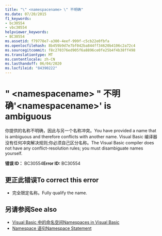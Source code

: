 ```yaml
---
title: "\" <namespacename> \" 不明确"
ms.date: 07/20/2015
f1_keywords:
- bc30554
- vbc30554
helpviewer_keywords:
- BC30554
ms.assetid: f79778e7-a300-4eef-999f-c5cb22e0fbfa
ms.openlocfilehash: 8b459b9d7e7bf042ba844ff34620b4106c2a72c4
ms.sourcegitcommit: f8c270376ed905f6a8896ce0fe25b4f4b38ff498
ms.translationtype: MT
ms.contentlocale: zh-CN
ms.lasthandoff: 06/04/2020
ms.locfileid: "84390222"
---
```

# <a name="namespacename-is-ambiguous"></a><span data-ttu-id="f23f6-102">" \<namespacename> " 不明确</span><span class="sxs-lookup"><span data-stu-id="f23f6-102">'\<namespacename>' is ambiguous</span></span>
<span data-ttu-id="f23f6-103">你提供的名称不明确，因此与另一个名称冲突。</span><span class="sxs-lookup"><span data-stu-id="f23f6-103">You have provided a name that is ambiguous and therefore conflicts with another name.</span></span> <span data-ttu-id="f23f6-104">Visual Basic 编译器没有任何冲突解决规则;你必须自己区分名称。</span><span class="sxs-lookup"><span data-stu-id="f23f6-104">The Visual Basic compiler does not have any conflict-resolution rules; you must disambiguate names yourself.</span></span>  
  
 <span data-ttu-id="f23f6-105">**错误 ID：** BC30554</span><span class="sxs-lookup"><span data-stu-id="f23f6-105">**Error ID:** BC30554</span></span>  
  
## <a name="to-correct-this-error"></a><span data-ttu-id="f23f6-106">更正此错误</span><span class="sxs-lookup"><span data-stu-id="f23f6-106">To correct this error</span></span>  
  
- <span data-ttu-id="f23f6-107">完全限定名称。</span><span class="sxs-lookup"><span data-stu-id="f23f6-107">Fully qualify the name.</span></span>  
  
## <a name="see-also"></a><span data-ttu-id="f23f6-108">另请参阅</span><span class="sxs-lookup"><span data-stu-id="f23f6-108">See also</span></span>

- [<span data-ttu-id="f23f6-109">Visual Basic 中的命名空间</span><span class="sxs-lookup"><span data-stu-id="f23f6-109">Namespaces in Visual Basic</span></span>](../programming-guide/program-structure/namespaces.md)
- [<span data-ttu-id="f23f6-110">Namespace 语句</span><span class="sxs-lookup"><span data-stu-id="f23f6-110">Namespace Statement</span></span>](../language-reference/statements/namespace-statement.md)
